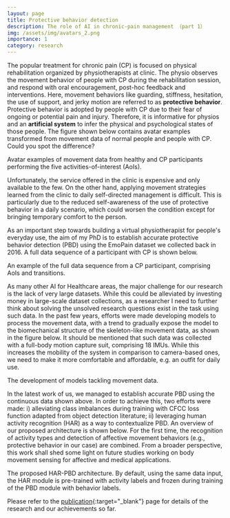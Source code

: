```yaml
---
layout: page
title: Protective behavior detection
description: The role of AI in chronic-pain management （part 1）
img: /assets/img/avatars_2.png
importance: 1
category: research
---
```


The popular treatment for chronic pain (CP) is focused on physical rehabilitation organized by physiotherapists at clinic. The physio observes the movement behavior of people with CP during the rehabilitation session, and respond with oral encouragement, post-hoc feedback and interventions. Here, movement behaviors like guarding, stiffness, hesitation, the use of support, and jerky motion are referred to as **protective behavior**. Protective behavior is adopted by people with CP due to their fear of ongoing or potential pain and injury. Therefore, it is informative for physios and an **artificial system** to infer the physical and psychological states of those people. The figure shown below contains avatar examples transformed from movement data of normal people and people with CP. Could you spot the difference?

<div class="row justify-content-sm-center">
    <div class="col-sm-10 mt-3 mt-md-0">
        <img class="img-fluid" src="{{'/assets/img/avatars_2.png' | relative_url }}" alt="" title="Avatar examples"/>
    </div>
</div>
<div class="caption">
    Avatar examples of movement data from healthy and CP participants performing the five activities-of-interest (AoIs).
</div>

Unfortunately, the service offered in the clinic is expensive and only available to the few. On the other hand, applying movement strategies learned from the clinic to daily self-directed management is difficult. This is particularly due to the reduced self-awareness of the use of protective behavior in a daily scenario, which could worsen the condition except for bringing temporary comfort to the person. 

As an important step towards building a virtual physiotherapist for people's everyday use, the aim of my PhD is to establish accurate protective behavior detection (PBD) using the EmoPain dataset we collected back in 2016. A full data sequence of a participant with CP is shown below.

<div class="row justify-content-sm-center">
    <div class="col-sm-10 mt-3 mt-md-0">
        <img class="img-fluid" src="{{'/assets/img/sequence_2.png' | relative_url }}" alt="" title="Avatar examples"/>
    </div>
</div>
<div class="caption">
    An example of the full data sequence from a CP participant, comprising AoIs and transitions.
</div>

As many other AI for Healthcare areas, the major challenge for our research is the lack of very large datasets. While this could be alleviated by investing money in large-scale dataset collections, as a researcher I need to further think about solving the unsolved research questions exist in the task using such data. In the past few years, efforts were made developing models to process the movement data, with a trend to gradually expose the model to the biomechanical structure of the skeleton-like movement data, as shown in the figure below. It should be mentioned that such data was collected with a full-body motion capture suit, comprising 18 IMUs. While this increases the mobility of the system in comparison to camera-based ones, we need to make it more comfortable and affordable, e.g. an outfit for daily use.

<div class="row justify-content-sm-center">
    <div class="col-sm-10 mt-3 mt-md-0">
        <img class="img-fluid" src="{{'/assets/img/models.png' | relative_url }}" alt="" title="our models"/>
    </div>
</div>
<div class="caption">
    The development of models tackling movement data.
</div>

In the latest work of us, we managed to establish accurate PBD using the continuous data shown above. In order to achieve this, two efforts were made: i) alleviating class imbalances during training with CFCC loss function adapted from object detection literature; ii) leveraging human activity recognition (HAR) as a way to contextualize PBD. An overview of our proposed architecture is shown below. For the first time, the recognition of activity types and detection of affective movement behaviors (e.g., protective behavior in our case) are combined. From a broader perspective, this work shall shed some light on future studies working on body movement sensing for affective and medical applications.

<div class="row justify-content-sm-center">
    <div class="col-sm-6 mt-3 mt-md-0">
        <img class="img-fluid" src="{{'/assets/img/IMWUT_1.png' | relative_url }}" alt="" title="the proposed architecture"/>
    </div>
</div>
<div class="caption">
    The proposed HAR-PBD architecture. By default, using the same data input, the HAR module is pre-trained with activity labels and frozen during training of the PBD module with behavior labels.
</div>

Please refer to the [publication](https://wangchongyang.ai/publications/){:target="\_blank"} page for details of the research and our achievements so far.

<!-- <div class="row">
    <div class="col-sm mt-3 mt-md-0">
        <img class="img-fluid rounded z-depth-1" src="{{ '/assets/img/1.jpg' | relative_url }}" alt="" title="example image"/>
    </div>
    <div class="col-sm mt-3 mt-md-0">
        <img class="img-fluid rounded z-depth-1" src="{{ '/assets/img/3.jpg' | relative_url }}" alt="" title="example image"/>
    </div>
    <div class="col-sm mt-3 mt-md-0">
        <img class="img-fluid rounded z-depth-1" src="{{ '/assets/img/5.jpg' | relative_url }}" alt="" title="example image"/>
    </div>
</div>
<div class="caption">
    Caption photos easily. On the left, a road goes through a tunnel. Middle, leaves artistically fall in a hipster photoshoot. Right, in another hipster photoshoot, a lumberjack grasps a handful of pine needles.
</div>

You can also put regular text between your rows of images.
Say you wanted to write a little bit about your project before you posted the rest of the images.
You describe how you toiled, sweated, *bled* for your project, and then... you reveal it's glory in the next row of images.


<div class="row justify-content-sm-center">
    <div class="col-sm-8 mt-3 mt-md-0">
        <img class="img-fluid rounded z-depth-1" src="{{ '/assets/img/6.jpg' | relative_url }}" alt="" title="example image"/>
    </div>
    <div class="col-sm-4 mt-3 mt-md-0">
        <img class="img-fluid rounded z-depth-1" src="{{ '/assets/img/11.jpg' | relative_url }}" alt="" title="example image"/>
    </div>
</div>
<div class="caption">
    You can also have artistically styled 2/3 + 1/3 images, like these.
</div>


The code is simple.
Just wrap your images with `<div class="col-sm">` and place them inside `<div class="row">` (read more about the <a href="https://getbootstrap.com/docs/4.4/layout/grid/" target="_blank">Bootstrap Grid</a> system).
To make images responsive, add `img-fluid` class to each; for rounded corners and shadows use `rounded` and `z-depth-1` classes.
Here's the code for the last row of images above:

```html
<div class="row justify-content-sm-center">
    <div class="col-sm-8 mt-3 mt-md-0">
        <img class="img-fluid rounded z-depth-1" src="{{ '/assets/img/6.jpg' | relative_url }}" alt="" title="example image"/>
    </div>
    <div class="col-sm-4 mt-3 mt-md-0">
        <img class="img-fluid rounded z-depth-1" src="{{ '/assets/img/11.jpg' | relative_url }}" alt="" title="example image"/>
    </div>
</div>
``` -->
